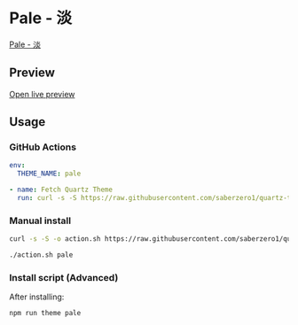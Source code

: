 # Pale - 淡

[Pale - 淡](#)

## Preview

[Open live preview](https://quartz-themes.github.io/pale/)

## Usage

### GitHub Actions

```yaml
env:
  THEME_NAME: pale
```

```yaml
- name: Fetch Quartz Theme
  run: curl -s -S https://raw.githubusercontent.com/saberzero1/quartz-themes/master/action.sh | bash -s -- $THEME_NAME
```

### Manual install

```bash
curl -s -S -o action.sh https://raw.githubusercontent.com/saberzero1/quartz-themes/master/action.sh

./action.sh pale
```

### Install script (Advanced)

After installing:

```bash
npm run theme pale
```
